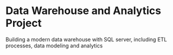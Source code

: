 # Data Warehouse and Analytics Project
Building a modern data warehouse with SQL server, including ETL processes, data modeling and analytics 
